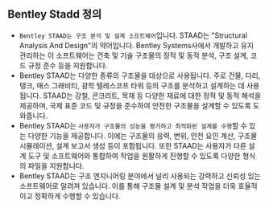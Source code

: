 ## Bentley Stadd 정의
- `Bentley STAAD는 구조 분석 및 설계 소프트웨어`입니다. STAAD는 "Structural Analysis And Design"의 약어입니다. Bentley Systems사에서 개발하고 유지 관리하는 이 소프트웨어는 건축 및 기술 구조물의 정적 및 동적 분석, 구조 설계, 코드 규정 준수 등을 지원합니다.
- Bentley STAAD는 다양한 종류의 구조물을 대상으로 사용됩니다. 주로 건물, 다리, 탱크, 매스 그래비티, 광학 텔레스코프 타워 등의 구조를 분석하고 설계하는 데 사용됩니다. STAAD는 강철, 콘크리트, 목재 등 다양한 재료에 대한 정적 및 동적 해석을 제공하며, 국제 표준 코드 및 규정을 준수하여 안전한 구조물을 설계할 수 있도록 도와줍니다.
- Bentley STAAD는 `사용자가 구조물의 성능을 평가하고 최적화된 설계를 수행`할 수 있는 다양한 기능을 제공합니다. 이에는 구조물의 응력, 변위, 안전 요인 계산, 구조물 시뮬레이션, 설계 보고서 생성 등이 포함됩니다. 또한 STAAD는 사용자가 다른 설계 도구 및 소프트웨어와 통합하여 작업을 원활하게 진행할 수 있도록 다양한 형식의 파일을 지원합니다.
- Bentley STAAD는 구조 엔지니어링 분야에서 널리 사용되는 강력하고 신뢰성 있는 소프트웨어로 알려져 있습니다. 이를 통해 구조물 설계 및 분석 작업을 더욱 효율적이고 정확하게 수행할 수 있습니다.
